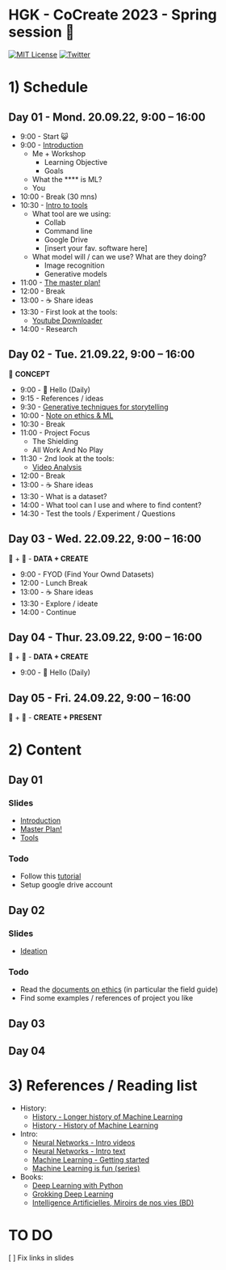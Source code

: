 # HGK - CoCreate 2023 - Spring session :seedling:

[![MIT License](https://img.shields.io/badge/license-MIT-blue.svg)](http://opensource.org/licenses/MIT)
[![Twitter](https://img.shields.io/twitter/url/https/github.com/webslides/webslides.svg?style=social)](https://twitter.com/g_massol)

# 1) Schedule

## Day 01 - Mond. 20.09.22, 9:00 – 16:00

- 9:00 - Start :smiley_cat:
- 9:00 - [Introduction](./slides/intro.html)
  - Me + Workshop
    - Learning Objective
    - Goals
  - What the \*\*\*\* is ML?
  - You
- 10:00 - Break (30 mns)
- 10:30 - [Intro to tools](./slides/tools.html)
  - What tool are we using:
    - Collab
    - Command line
    - Google Drive
    - [insert your fav. software here]
  - What model will / can we use? What are they doing?
    - Image recognition
    - Generative models
- 11:00 - [The master plan!](./slides/master_plan.html)
- 12:00 - Break
- 13:00 - :coffee: Share ideas
- 13:30 - First look at the tools:
  - [Youtube Downloader](https://github.com/gu-ma/hgk-ml-workshop/blob/main/notebooks/youtube_dl.ipynb)
- 14:00 - Research

## Day 02 - Tue. 21.09.22, 9:00 – 16:00

:brain: **CONCEPT**

- 9:00 - :wave: Hello (Daily)
- 9:15 - References / ideas
- 9:30 - [Generative techniques for storytelling](./slides/ideation.html)
- 10:00 - [Note on ethics & ML](./slides/ideation.htm)
- 10:30 - Break
- 11:00 - Project Focus
  - The Shielding
  - All Work And No Play
- 11:30 - 2nd look at the tools:
  - [Video Analysis](https://github.com/gu-ma/hgk-ml-workshop/blob/main/notebooks/process_videos.ipynb)
- 12:00 - Break
- 13:00 - :coffee: Share ideas
- 13:30 - What is a dataset?
- 14:00 - What tool can I use and where to find content?
- 14:30 - Test the tools / Experiment / Questions

## Day 03 - Wed. 22.09.22, 9:00 – 16:00

:floppy_disk: + :art: - **DATA + CREATE**

- 9:00 - FYOD (Find Your Ownd Datasets)
- 12:00 - Lunch Break
- 13:00 - :coffee: Share ideas
- 13:30 - Explore / ideate
- 14:00 - Continue

## Day 04 - Thur. 23.09.22, 9:00 – 16:00

:floppy_disk: + :art: - **DATA + CREATE**

- 9:00 - :wave: Hello (Daily)

## Day 05 - Fri. 24.09.22, 9:00 – 16:00

:art: + :dizzy: - **CREATE + PRESENT**

# 2) Content

## Day 01

### Slides

- [Introduction](./slides/intro.html)
- [Master Plan!](./slides/master_plan.html)
- [Tools](./slides/tools.html)

### Todo

- Follow this [tutorial](https://www.tutorialspoint.com/google_colab/index.htm)
- Setup google drive account

## Day 02

### Slides

- [Ideation](./slides/ideation.html)

### Todo

- Read the [documents on ethics](./slides/ideation.html#slide=11) (in particular the field guide)
- Find some examples / references of project you like

## Day 03

## Day 04

# 3) References / Reading list

- History:
  - [History - Longer history of Machine Learning](http://www.andreykurenkov.com/writing/ai/a-brief-history-of-neural-nets-and-deep-learning/)
  - [History - History of Machine Learning](https://cloud.withgoogle.com/build/data-analytics/explore-history-machine-learning/)
- Intro:
  - [Neural Networks - Intro videos](https://www.youtube.com/playlist?list=PLZHQObOWTQDNU6R1_67000Dx_ZCJB-3pi)
  - [Neural Networks - Intro text](https://ml4a.github.io/ml4a/neural_networks/)
  - [Machine Learning - Getting started](https://www.youtube.com/watch?v=I74ymkoNTnw)
  - [Machine Learning is fun (series)](https://medium.com/@ageitgey/machine-learning-is-fun-80ea3ec3c471)
- Books:
  - [Deep Learning with Python](https://www.manning.com/books/deep-learning-with-python)
  - [Grokking Deep Learning](https://www.manning.com/books/grokking-deep-learning)
  - [Intelligence Artificielles, Miroirs de nos vies (BD) ](http://www.sceneario.com/bande-dessinee/intelligences-artificielles/miroirs-de-nos-vies/29059.html)

# TO DO

[ ] Fix links in slides
